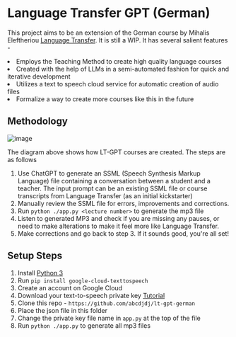 # Language Transfer GPT (German)
This project aims to be an extension of the German course by Mihalis Eleftheriou [Language Transfer](https://www.languagetransfer.org/). 
It is still a WIP. It has several salient features -
<li>Employs the Teaching Method to create high quality language courses</li>
<li>Created with the help of LLMs in a semi-automated fashion for quick and iterative development</li>
<li>Utilizes a text to speech cloud service for automatic creation of audio files</li>
<li>Formalize a way to create more courses like this in the future</li>

## Methodology
![image](https://github.com/abcdjdj/lt-gpt-german/assets/4457834/b83e84d8-4e48-4b77-8a97-1c413f3b9cdb)

The diagram above shows how LT-GPT courses are created. The steps are as follows
1. Use ChatGPT to generate an SSML (Speech Synthesis Markup Language) file containing a conversation between a student and a teacher. The input prompt can be an existing SSML file or course transcripts from Language Transfer (as an initial kickstarter)
2. Manually review the SSML file for errors, improvements and corrections.
3. Run `python ./app.py <lecture number>` to generate the mp3 file
4. Listen to generated MP3 and check if you are missing any pauses, or need to make alterations to make it feel more like Language Transfer.
5. Make corrections and go back to step 3. If it sounds good, you're all set!

## Setup Steps
1. Install [Python 3](https://www.python.org/downloads/)
2. Run `pip install google-cloud-texttospeech`
3. Create an account on Google Cloud
4. Download your text-to-speech private key [Tutorial](https://www.youtube.com/watch?v=ZXnPMzmrmIY&list=LL&index=113&t=98s)
5. Clone this repo - `https://github.com/abcdjdj/lt-gpt-german`
6. Place the json file in this folder
7. Change the private key file name in `app.py` at the top of the file
8. Run `python ./app.py` to generate all mp3 files
